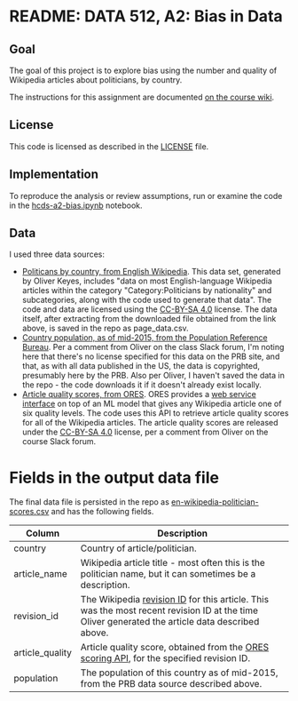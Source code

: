 # README: DATA 512, A2: Bias in Data

## Goal
The goal of this project is to explore bias using the number and quality of Wikipedia articles about politicians, by country. 

The instructions for this assignment are documented [on the course wiki](https://wiki.communitydata.cc/HCDS_(Fall_2017)/Assignments#A2:_Bias_in_data).


## License

This code is licensed as described in the [LICENSE](LICENSE) file.


## Implementation

To reproduce the analysis or review assumptions, run or examine the code in the [hcds-a2-bias.ipynb](hcds-a2-bias.ipynb) notebook.

## Data

I used three data sources:

- [Politicans by country, from English Wikipedia](https://figshare.com/articles/Untitled_Item/5513449). This data set, generated by Oliver Keyes, includes "data on most English-language Wikipedia articles within the category "Category:Politicians by nationality" and subcategories, along with the code used to generate that data". The code and data are licensed using the [CC-BY-SA 4.0](https://creativecommons.org/licenses/by/4.0/) license. The data itself, after extracting from the downloaded file obtained from the link above, is saved in the repo as page_data.csv.
- [Country population, as of mid-2015, from the Population Reference Bureau](http://www.prb.org/DataFinder/Topic/Rankings.aspx?ind=14). Per a comment from Oliver on the class Slack forum, I'm noting here that there's no license specified for this data on the PRB site, and that, as with all data published in the US, the data is copyrighted, presumably here by the PRB. Also per Oliver, I haven't saved the data in the repo - the code downloads it if it doesn't already exist locally.
- [Article quality scores, from ORES](https://www.mediawiki.org/wiki/ORES). ORES provides a [web service interface](https://ores.wikimedia.org/v3/#!/scoring) on top of an ML model that gives any Wikipedia article one of six quality levels. The code uses this API to retrieve article quality scores for all of the Wikipedia articles. The article quality scores are released under the [CC-BY-SA 4.0](https://creativecommons.org/licenses/by/4.0/) license, per a comment from Oliver on the course Slack forum.


# Fields in the output data file

The final data file is persisted in the repo as [en-wikipedia-politician-scores.csv](en-wikipedia-politician-scores.csv) and has the following fields.

| Column      	      	  | Description |
| ----------------------- | ----------- |
| country     | Country of article/politician. |
| article_name | Wikipedia article title - most often this is the politician name, but it can sometimes be a description. | 
| revision_id  | The Wikipedia [revision ID](https://en.wikipedia.org/wiki/Wikipedia:Revision_id) for this article. This was the most recent revision ID at the time Oliver generated the article data described above. |
| article_quality      | Article quality score, obtained from the [ORES scoring API](https://ores.wikimedia.org/v3/#/scoring), for the specified revision ID. |
| population  | The population of this country as of mid-2015, from the PRB data source described above. |


